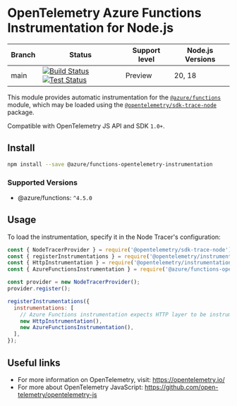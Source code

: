 # OpenTelemetry Azure Functions Instrumentation for Node.js

|Branch|Status|Support level|Node.js Versions|
|---|---|---|---|
|main|[![Build Status](https://img.shields.io/azure-devops/build/azfunc/public/514/main)](https://azfunc.visualstudio.com/public/_build/latest?definitionId=514&branchName=main) [![Test Status](https://img.shields.io/azure-devops/tests/azfunc/public/514/main?compact_message)](https://azfunc.visualstudio.com/public/_build/latest?definitionId=514&branchName=main)|Preview|20, 18|

This module provides automatic instrumentation for the [`@azure/functions`](https://learn.microsoft.com/azure/azure-functions/functions-reference-node?pivots=nodejs-model-v4) module, which may be loaded using the [`@opentelemetry/sdk-trace-node`](https://github.com/open-telemetry/opentelemetry-js/tree/main/packages/opentelemetry-sdk-trace-node) package.

Compatible with OpenTelemetry JS API and SDK `1.0+`.

## Install

```bash
npm install --save @azure/functions-opentelemetry-instrumentation
```

### Supported Versions

- @azure/functions: `^4.5.0`

## Usage

To load the instrumentation, specify it in the Node Tracer's configuration:

```js
const { NodeTracerProvider } = require('@opentelemetry/sdk-trace-node');
const { registerInstrumentations } = require('@opentelemetry/instrumentation');
const { HttpInstrumentation } = require('@opentelemetry/instrumentation-http');
const { AzureFunctionsInstrumentation } = require('@azure/functions-opentelemetry-instrumentation');

const provider = new NodeTracerProvider();
provider.register();

registerInstrumentations({
  instrumentations: [
    // Azure Functions instrumentation expects HTTP layer to be instrumented
    new HttpInstrumentation(),
    new AzureFunctionsInstrumentation(),
  ],
});
```

## Useful links

- For more information on OpenTelemetry, visit: <https://opentelemetry.io/>
- For more about OpenTelemetry JavaScript: <https://github.com/open-telemetry/opentelemetry-js>
